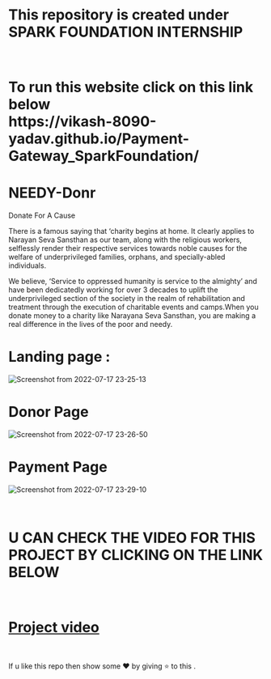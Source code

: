 # This repository is created under  SPARK FOUNDATION INTERNSHIP
<br>
<h1>
To run this website  click on this link below <br>
https://vikash-8090-yadav.github.io/Payment-Gateway_SparkFoundation/
</h1>

# NEEDY-Donr

Donate For A Cause

There is a famous saying that ‘charity begins at home. It clearly applies to Narayan Seva Sansthan as our team, along with the religious workers, selflessly render their respective services towards noble causes for the welfare of underprivileged families, orphans, and specially-abled individuals.

We believe, ‘Service to oppressed humanity is service to the almighty’ and have been dedicatedly working for over 3 decades to uplift the underprivileged section of the society in the realm of rehabilitation and treatment through the execution of charitable events and camps.When you donate money to a charity like Narayana Seva Sansthan, you are making a real difference in the lives of the poor and needy.

# Landing page : 

![Screenshot from 2022-07-17 23-25-13](https://user-images.githubusercontent.com/85225156/179418595-301ebfbe-1103-4e70-8f48-04b9c2e113d8.png)


# Donor Page

![Screenshot from 2022-07-17 23-26-50](https://user-images.githubusercontent.com/85225156/179418639-2bb1f71d-93aa-4e9f-892f-6c73b5794e1e.png)

# Payment Page

![Screenshot from 2022-07-17 23-29-10](https://user-images.githubusercontent.com/85225156/179418773-89a019bc-fba7-4696-a4c2-9aac8b169a8d.png)

<br>

# U CAN CHECK THE VIDEO FOR THIS PROJECT BY CLICKING ON THE LINK BELOW
<br>

# [Project video](https://youtu.be/AnqDyx7UWPk)

<br>

If u like this repo  then  show some ❤️ by giving ⭐ to this  . 
